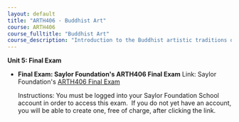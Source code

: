 ```yaml
---
layout: default
title: "ARTH406 - Buddhist Art"
course: ARTH406
course_fulltitle: "Buddhist Art"
course_description: "Introduction to the Buddhist artistic traditions of South, Southeast, and East Asia. This course highlights the interaction between Buddhist doctrine, art and architecture as Buddhism spread and developed in a variety of regional contexts."
---
```

**Unit 5: Final Exam** <span id="5"></span> 
-   **Final Exam: Saylor Foundation's ARTH406 Final Exam**
    Link: Saylor Foundation's [ARTH406 Final
    Exam](http://school.saylor.org/mod/quiz/view.php?id=205)  
      
     Instructions: You must be logged into your Saylor Foundation School
    account in order to access this exam.  If you do not yet have an
    account, you will be able to create one, free of charge, after
    clicking the link.



